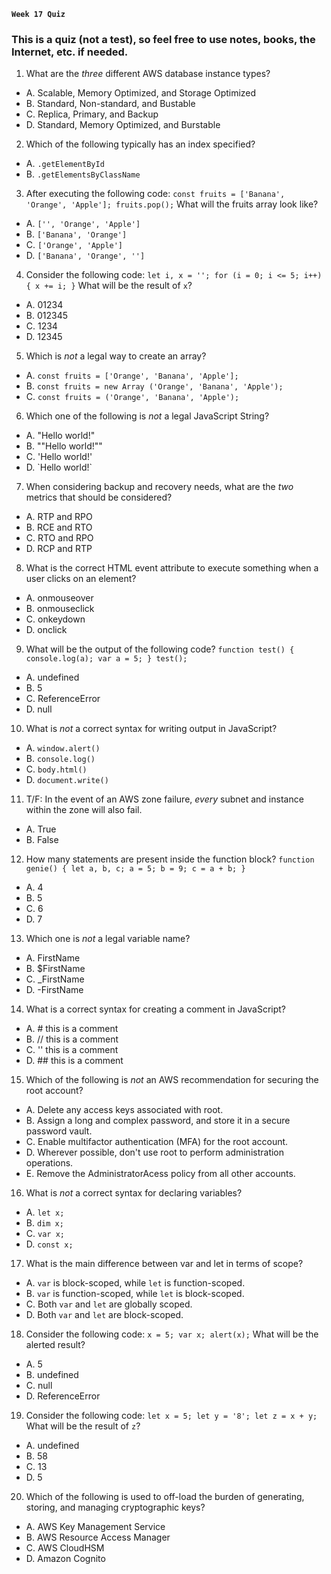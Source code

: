 **`Week 17 Quiz`**

### This is a quiz (not a test), so feel free to use notes, books, the Internet, etc. if needed.

1. What are the *three* different AWS database instance types?
- A. Scalable, Memory Optimized, and Storage Optimized
- B. Standard, Non-standard, and Bustable
- C. Replica, Primary, and Backup
- D. Standard, Memory Optimized, and Burstable

2. Which of the following typically has an index specified?
- A. `.getElementById`
- B. `.getElementsByClassName`

3. After executing the following code:
`const fruits = ['Banana', 'Orange', 'Apple'];
fruits.pop();`
What will the fruits array look like?
- A. `['', 'Orange', 'Apple']`
- B. `['Banana', 'Orange']`
- C. `['Orange', 'Apple']`
- D. `['Banana', 'Orange', '']`

4. Consider the following code:
`let i, x = '';
for (i = 0; i <= 5; i++) {
  x += i;
}`
What will be the result of `x`?
- A. 01234
- B. 012345
- C. 1234
- D. 12345

5. Which is *not* a legal way to create an array?
- A. `const fruits = ['Orange', 'Banana', 'Apple'];`
- B. `const fruits = new Array ('Orange', 'Banana', 'Apple');`
- C. `const fruits = ('Orange', 'Banana', 'Apple');`

6. Which one of the following is *not* a legal JavaScript String?
- A. "Hello world!"
- B. ""Hello world!""
- C. 'Hello world!'
- D. \`Hello world!\`

7. When considering backup and recovery needs, what are the *two* metrics that should be considered?
- A. RTP and RPO
- B. RCE and RTO
- C. RTO and RPO
- D. RCP and RTP

8. What is the correct HTML event attribute to execute something when a user clicks on an element?
- A. onmouseover
- B. onmouseclick
- C. onkeydown
- D. onclick

9. What will be the output of the following code?
`function test() {
    console.log(a);
    var a = 5;
}
test();`
- A. undefined
- B. 5
- C. ReferenceError
- D. null

10. What is *not* a correct syntax for writing output in JavaScript?
- A. `window.alert()`
- B. `console.log()`
- C. `body.html()`
- D. `document.write()`

11. T/F: In the event of an AWS zone failure, *every* subnet and instance within the zone will also fail.
- A. True
- B. False

12. How many statements are present inside the function block?
`function genie() {
  let a, b, c;
  a = 5;
  b = 9;
  c = a + b;
}`
- A. 4
- B. 5
- C. 6
- D. 7

13. Which one is *not* a legal variable name?
- A. FirstName
- B. $FirstName
- C. _FirstName
- D. -FirstName

14. What is a correct syntax for creating a comment in JavaScript?
- A. # this is a comment
- B. // this is a comment
- C. '' this is a comment
- D. ## this is a comment

15. Which of the following is *not* an AWS recommendation for securing the root account?
- A. Delete any access keys associated with root.
- B. Assign a long and complex password, and store it in a secure password vault.
- C. Enable multifactor authentication (MFA) for the root account.
- D. Wherever possible, don't use root to perform administration operations.
- E. Remove the AdministratorAcess policy from all other accounts.

16. What is *not* a correct syntax for declaring variables?
- A. `let x;`
- B. `dim x;`
- C. `var x;`
- D. `const x;`

17. What is the main difference between var and let in terms of scope?
- A. `var` is block-scoped, while `let` is function-scoped.
- B. `var` is function-scoped, while `let` is block-scoped.
- C. Both `var` and `let` are globally scoped.
- D. Both `var` and `let` are block-scoped.

18. Consider the following code:
`x = 5;
var x;
alert(x);`
What will be the alerted result?
- A. 5
- B. undefined
- C. null
- D. ReferenceError

19. Consider the following code:
`let x = 5;
let y = '8';
let z = x + y;`
What will be the result of `z`?
- A. undefined
- B. 58
- C. 13
- D. 5

20. Which of the following is used to off-load the burden of generating, storing, and managing cryptographic keys?
- A. AWS Key Management Service
- B. AWS Resource Access Manager
- C. AWS CloudHSM
- D. Amazon Cognito
